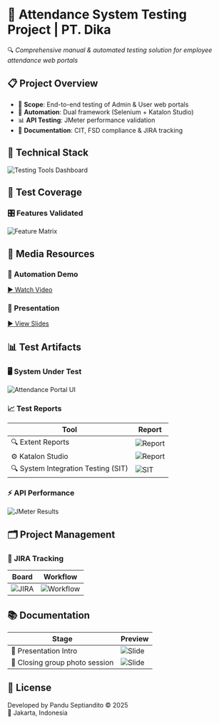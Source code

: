# 🧪 Attendance System Testing Project | PT. Dika

🔍 *Comprehensive manual & automated testing solution for employee attendance web portals*

## 📋 Project Overview
- 🎯 **Scope**: End-to-end testing of Admin & User web portals
- 🤖 **Automation**: Dual framework (Selenium + Katalon Studio)
- 📊 **API Testing**: JMeter performance validation
- 📝 **Documentation**: CIT, FSD compliance & JIRA tracking

## 🧰 Technical Stack
![Testing Tools Dashboard](https://github.com/user-attachments/assets/6e44e9ba-27c9-40cf-b792-664b3fd9ac6c)


## 🔬 Test Coverage
### 🎛️ Features Validated
![Feature Matrix](https://github.com/user-attachments/assets/f11b8b86-2011-4e3d-b17e-e3df5c3bb463)


## 🎥 Media Resources
### 🤖 Automation Demo
[▶️ Watch Video](https://drive.google.com/file/d/1hTkdPQTRleRh4qHnEbENFOj61QCP_Ar6/view)


### 🎤 Presentation
[▶️ View Slides](https://drive.google.com/file/d/1keci3JNIOrUVeunST0SdKbRavV42Bm9e/view)


## 📊 Test Artifacts
### 🖥️ System Under Test
![Attendance Portal UI](https://github.com/user-attachments/assets/df221ff0-a51a-4f31-9ed1-9d232b218a7f)

### 📈 Test Reports
| **Tool**         | **Report** | 
|------------------|------------|
| 🔍 Extent Reports | ![Report](https://github.com/user-attachments/assets/faca74b8-eb06-4398-a779-f6e4c091b91b) |
| ⚙️ Katalon Studio | ![Report](https://github.com/user-attachments/assets/56539acf-ecaa-4f08-b6d1-979f3a135d49) | 
| 🔍 System Integration Testing (SIT) | ![SIT](https://github.com/user-attachments/assets/94e2e3c2-d627-42b1-9208-b3a2cfdffaaf) |


### ⚡ API Performance
![JMeter Results](https://github.com/user-attachments/assets/fbd59812-36b3-4d1a-a8f4-ed1ea070548c)


## 🗂️ Project Management
### 🎯 JIRA Tracking
| **Board** | **Workflow** |
|-----------|--------------|
| ![JIRA](https://github.com/user-attachments/assets/2475e5bb-5c34-43f2-9759-18e05cbfce97) | ![Workflow](https://github.com/user-attachments/assets/5548def5-e69a-4c85-a15c-9f418aa02b0a) |


## 📚 Documentation
| **Stage** | **Preview** |
|-----------|-------------|
| 🎤 Presentation Intro | ![Slide](https://github.com/user-attachments/assets/68369e2d-bac9-4c48-9a5d-e79df00314d7) |
| 🏁 Closing group photo session | ![Slide](https://github.com/user-attachments/assets/d1d5434c-273f-4ffc-994c-2c7ca503b95a) |

## 📜 License
Developed by Pandu Septiandito © 2025  
📍 Jakarta, Indonesia
